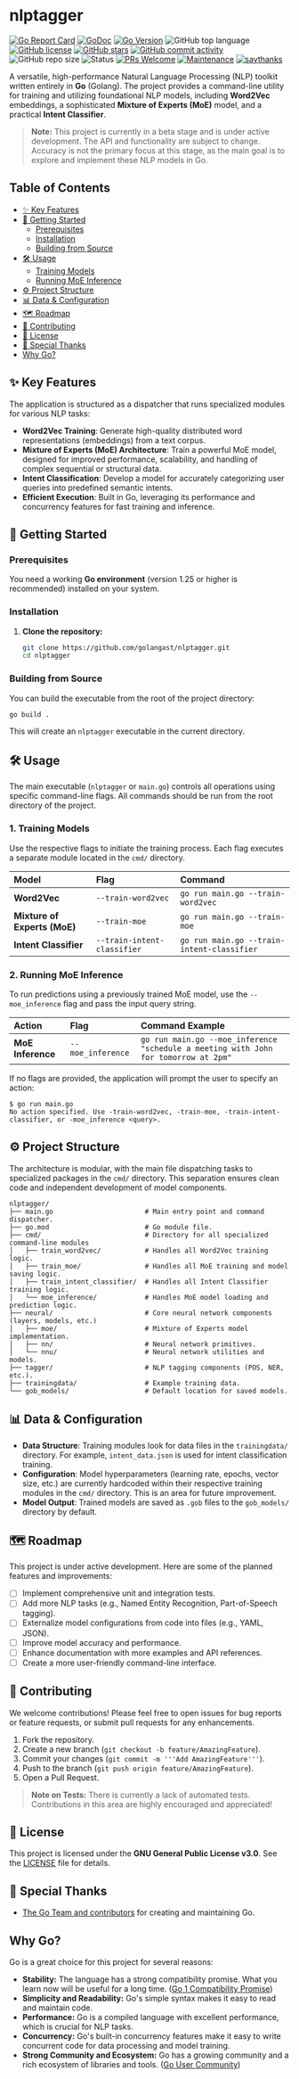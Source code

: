 # nlptagger

[![Go Report Card](https://goreportcard.com/badge/github.com/golangast/nlptagger)](https://goreportcard.com/report/github.com/golangast/nlptagger)
[![GoDoc](https://img.shields.io/badge/godoc-reference-blue.svg)](https://pkg.go.dev/github.com/golangast/nlptagger)
[![Go Version](https://img.shields.io/github/go-mod/go-version/golangast/nlptagger)](https://github.com/golangast/nlptagger)
![GitHub top language](https://img.shields.io/github/languages/top/golangast/nlptagger)
[![GitHub license](https://img.shields.io/github/license/golangast/nlptagger)](https://github.com/golangast/nlptagger/blob/main/LICENSE)
[![GitHub stars](https://img.shields.io/github/stars/golangast/nlptagger)](https://github.com/golangast/nlptagger/stargazers)
[![GitHub commit activity](https://img.shields.io/github/commit-activity/m/golangast/nlptagger)](https://github.com/golangast/nlptagger/graphs/commit-activity)
![GitHub repo size](https://img.shields.io/github/repo-size/golangast/nlptagger)
![Status](https://img.shields.io/badge/Status-Beta-red)
[![PRs Welcome](https://img.shields.io/badge/PRs-welcome-brightgreen.svg?style=flat-square)](http://makeapullrequest.com)
[![Maintenance](https://img.shields.io/badge/Maintained%3F-yes-green.svg)](https://github.com/golangast/nlptagger/graphs/commit-activity)
[![saythanks](https://img.shields.io/badge/say-thanks-ff69b4.svg)](https://saythanks.io/to/golangast)

A versatile, high-performance Natural Language Processing (NLP) toolkit written entirely in **Go** (Golang). The project provides a command-line utility for training and utilizing foundational NLP models, including **Word2Vec** embeddings, a sophisticated **Mixture of Experts (MoE)** model, and a practical **Intent Classifier**.

> **Note:** This project is currently in a beta stage and is under active development. The API and functionality are subject to change. Accuracy is not the primary focus at this stage, as the main goal is to explore and implement these NLP models in Go.

## Table of Contents

- [✨ Key Features](#-key-features)
- [🚀 Getting Started](#-getting-started)
  - [Prerequisites](#prerequisites)
  - [Installation](#installation)
  - [Building from Source](#building-from-source)
- [🛠️ Usage](#️-usage)
  - [Training Models](#1-training-models)
  - [Running MoE Inference](#2-running-moe-inference)
- [⚙️ Project Structure](#️-project-structure)
- [📊 Data & Configuration](#-data--configuration)
- [🗺️ Roadmap](#️-roadmap)
- [🤝 Contributing](#-contributing)
- [📜 License](#-license)
- [🙏 Special Thanks](#-special-thanks)
- [Why Go?](#why-go)

## ✨ Key Features

The application is structured as a dispatcher that runs specialized modules for various NLP tasks:

*   **Word2Vec Training**: Generate high-quality distributed word representations (embeddings) from a text corpus.
*   **Mixture of Experts (MoE) Architecture**: Train a powerful MoE model, designed for improved performance, scalability, and handling of complex sequential or structural data.
*   **Intent Classification**: Develop a model for accurately categorizing user queries into predefined semantic intents.
*   **Efficient Execution**: Built in Go, leveraging its performance and concurrency features for fast training and inference.

## 🚀 Getting Started

### Prerequisites

You need a working **Go environment** (version 1.25 or higher is recommended) installed on your system.

### Installation

1.  **Clone the repository:**

    ```bash
    git clone https://github.com/golangast/nlptagger.git
    cd nlptagger
    ```

### Building from Source

You can build the executable from the root of the project directory:

```bash
go build .
```

This will create an `nlptagger` executable in the current directory.

## 🛠️ Usage

The main executable (`nlptagger` or `main.go`) controls all operations using specific command-line flags. All commands should be run from the root directory of the project.

### 1. Training Models

Use the respective flags to initiate the training process. Each flag executes a separate module located in the `cmd/` directory.

| Model                 | Flag                      | Command                               |
| :-------------------- | :------------------------ | :------------------------------------ |
| **Word2Vec**          | `--train-word2vec`        | `go run main.go --train-word2vec`     |
| **Mixture of Experts (MoE)** | `--train-moe`             | `go run main.go --train-moe`          |
| **Intent Classifier** | `--train-intent-classifier` | `go run main.go --train-intent-classifier` |

### 2. Running MoE Inference

To run predictions using a previously trained MoE model, use the `--moe_inference` flag and pass the input query string.

| Action          | Flag              | Command Example                                                              |
| :-------------- | :---------------- | :--------------------------------------------------------------------------- |
| **MoE Inference** | `--moe_inference` | `go run main.go --moe_inference "schedule a meeting with John for tomorrow at 2pm"` |

If no flags are provided, the application will prompt the user to specify an action:

```
$ go run main.go
No action specified. Use -train-word2vec, -train-moe, -train-intent-classifier, or -moe_inference <query>.
```

## ⚙️ Project Structure

The architecture is modular, with the main file dispatching tasks to specialized packages in the `cmd/` directory. This separation ensures clean code and independent development of model components.

```
nlptagger/
├── main.go                       # Main entry point and command dispatcher.
├── go.mod                        # Go module file.
├── cmd/                          # Directory for all specialized command-line modules
│   ├── train_word2vec/           # Handles all Word2Vec training logic.
│   ├── train_moe/                # Handles all MoE training and model saving logic.
│   ├── train_intent_classifier/  # Handles all Intent Classifier training logic.
│   └── moe_inference/            # Handles MoE model loading and prediction logic.
├── neural/                       # Core neural network components (layers, models, etc.)
│   ├── moe/                      # Mixture of Experts model implementation.
│   ├── nn/                       # Neural network primitives.
│   └── nnu/                      # Neural network utilities and models.
├── tagger/                       # NLP tagging components (POS, NER, etc.).
├── trainingdata/                 # Example training data.
└── gob_models/                   # Default location for saved models.
```

## 📊 Data & Configuration

*   **Data Structure**: Training modules look for data files in the `trainingdata/` directory. For example, `intent_data.json` is used for intent classification training.
*   **Configuration**: Model hyperparameters (learning rate, epochs, vector size, etc.) are currently hardcoded within their respective training modules in the `cmd/` directory. This is an area for future improvement.
*   **Model Output**: Trained models are saved as `.gob` files to the `gob_models/` directory by default.

## 🗺️ Roadmap

This project is under active development. Here are some of the planned features and improvements:

- [ ] Implement comprehensive unit and integration tests.
- [ ] Add more NLP tasks (e.g., Named Entity Recognition, Part-of-Speech tagging).
- [ ] Externalize model configurations from code into files (e.g., YAML, JSON).
- [ ] Improve model accuracy and performance.
- [ ] Enhance documentation with more examples and API references.
- [ ] Create a more user-friendly command-line interface.

## 🤝 Contributing

We welcome contributions! Please feel free to open issues for bug reports or feature requests, or submit pull requests for any enhancements.

1.  Fork the repository.
2.  Create a new branch (`git checkout -b feature/AmazingFeature`).
3.  Commit your changes (`git commit -m '''Add AmazingFeature'''`).
4.  Push to the branch (`git push origin feature/AmazingFeature`).
5.  Open a Pull Request.

> **Note on Tests:** There is currently a lack of automated tests. Contributions in this area are highly encouraged and appreciated!

## 📜 License

This project is licensed under the **GNU General Public License v3.0**. See the [LICENSE](LICENSE) file for details.

## 🙏 Special Thanks

*   [The Go Team and contributors](https://github.com/golang/go/graphs/contributors) for creating and maintaining Go.

## Why Go?

Go is a great choice for this project for several reasons:

*   **Stability:** The language has a strong compatibility promise. What you learn now will be useful for a long time. ([Go 1 Compatibility Promise](https://go.dev/doc/go1compat))
*   **Simplicity and Readability:** Go's simple syntax makes it easy to read and maintain code.
*   **Performance:** Go is a compiled language with excellent performance, which is crucial for NLP tasks.
*   **Concurrency:** Go's built-in concurrency features make it easy to write concurrent code for data processing and model training.
*   **Strong Community and Ecosystem:** Go has a growing community and a rich ecosystem of libraries and tools. ([Go User Community](https://go.dev/wiki/GoUsers))
